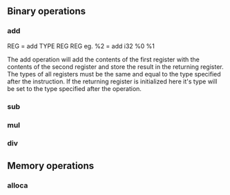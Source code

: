
## Binary operations
### add
REG = add TYPE REG REG
eg.
    %2 = add i32 %0 %1

The add operation will add the contents of the first register with the contents
of the second register and store the result in the returning register.
The types of all registers must be the same and equal to the type specified after
the instruction. If the returning register is initialized here it's type will
be set to the type specified after the operation.

### sub

### mul

### div

## Memory operations
### alloca
